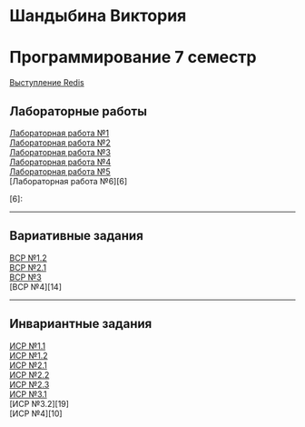 # Шандыбина Виктория
# Программирование 7 семестр

[Выступление Redis][15]<br>

[15]: https://drive.google.com/drive/folders/1cDTa4f-KNhu5pV0OfshKa8m520BNdLLH?usp=sharing

## Лабораторные работы
[Лабораторная работа №1][1] <br>
[Лабораторная работа №2][2] <br>
[Лабораторная работа №3][3] <br>
[Лабораторная работа №4][4] <br>
[Лабораторная работа №5][5] <br>
[Лабораторная работа №6][6] <br>

[1]: https://github.com/viktoriashandybina/prog7/blob/main/LR/1.py
[2]: https://github.com/viktoriashandybina/prog7/blob/main/LR/2.py
[3]: https://github.com/viktoriashandybina/prog7/blob/main/LR/lektor.pdf
[4]: https://github.com/viktoriashandybina/prog7/tree/main/LR/4
[5]: https://github.com/viktoriashandybina/prog7/tree/main/LR/templates
[6]:  

*****

## Вариативные задания

[ВСР №1.2][11] <br>
[ВСР №2.1][12] <br>
[ВСР №3][13] <br>
[ВСР №4][14] <br>

[11]: https://github.com/viktoriashandybina/prog7/blob/main/VSR/1_2.pdf
[12]: https://github.com/viktoriashandybina/prog7/blob/main/VSR/2_1.py
[13]: 
[14]: 

*****

## Инвариантные задания

[ИСР №1.1][7] <br>
[ИСР №1.2][16] <br> 
[ИСР №2.1][8] <br>
[ИСР №2.2][17] <br>
[ИСР №2.3][18] <br>
[ИСР №3.1][9] <br>
[ИСР №3.2][19] <br>
[ИСР №4][10] <br>


[7]: https://github.com/viktoriashandybina/prog7/blob/main/ISR/1.py
[16]: https://github.com/viktoriashandybina/prog7/blob/main/ISR/1_2.py
[8]: https://github.com/viktoriashandybina/prog7/blob/main/ISR/2_1.py
[17]: https://github.com/viktoriashandybina/prog7/blob/main/ISR/2_2.py
[18]: https://github.com/viktoriashandybina/prog7/blob/main/ISR/2_3.py
[9]: 
[10]: 
